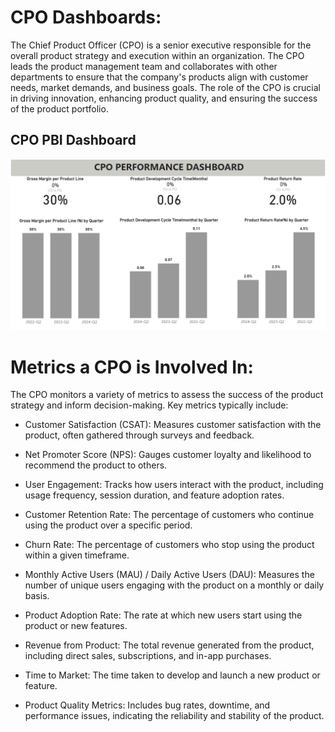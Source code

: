 # CPO Dashboards:
The Chief Product Officer (CPO) is a senior executive responsible for the overall product strategy and execution within an organization. The CPO leads the product management team and collaborates with other departments to ensure that the company's products align with customer needs, market demands, and business goals. The role of the CPO is crucial in driving innovation, enhancing product quality, and ensuring the success of the product portfolio.

## CPO PBI Dashboard
![test](CPO_Dashboard_qtly_pbi.png)

# Metrics a CPO is Involved In:

The CPO monitors a variety of metrics to assess the success of the product strategy and inform decision-making. Key metrics typically include:

- Customer Satisfaction (CSAT): Measures customer satisfaction with the product, often gathered through surveys and feedback.
- Net Promoter Score (NPS): Gauges customer loyalty and likelihood to recommend the product to others.

- User Engagement: Tracks how users interact with the product, including usage frequency, session duration, and feature adoption rates.

- Customer Retention Rate: The percentage of customers who continue using the product over a specific period.

- Churn Rate: The percentage of customers who stop using the product within a given timeframe.

- Monthly Active Users (MAU) / Daily 
Active Users (DAU): Measures the number of unique users engaging with the product on a monthly or daily basis.

- Product Adoption Rate: The rate at which new users start using the product or new features.

- Revenue from Product: The total revenue generated from the product, including direct sales, subscriptions, and in-app purchases.

- Time to Market: The time taken to develop and launch a new product or feature.

- Product Quality Metrics: Includes bug rates, downtime, and performance issues, indicating the reliability and stability of the product.

